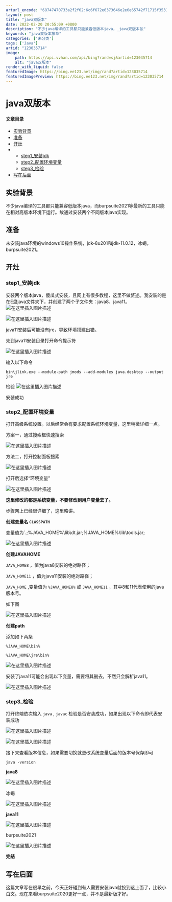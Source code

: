 ```yaml
---
arturl_encode: "68747470733a2f2f62:6c6f672e6373646e2e6e65742f71715f35313635323430302f:61727469636c652f64657461696c732f313233303335373134"
layout: post
title: "java双版本"
date: 2022-02-20 20:55:09 +0800
description: "不少java编译的工具都只能兼容低版本java，_java双版本按"
keywords: "java双版本按章"
categories: ['未分类']
tags: ['Java']
artid: "123035714"
image:
    path: https://api.vvhan.com/api/bing?rand=sj&artid=123035714
    alt: "java双版本"
render_with_liquid: false
featuredImage: https://bing.ee123.net/img/rand?artid=123035714
featuredImagePreview: https://bing.ee123.net/img/rand?artid=123035714
---
```


# java双版本

#### 文章目录

* [实验背景](#_1)
* [准备](#_4)
* [开灶](#_7)
* + [step1\_安装jdk](#step1_jdk_8)
  + [step2\_配置环境变量](#step2__19)
  + [step3\_检验](#step3__50)
* [写在后面](#_70)

## 实验背景

不少java编译的工具都只能兼容低版本java，而burpsuite2021等最新的工具只能在相对高版本环境下运行。故通过安装两个不同版本java实现。

## 准备

未安装java环境的windows10操作系统，jdk-8u201和jdk-11.0.12，冰蝎，burpsuite2021。

## 开灶

### step1\_安装jdk

安装两个版本java，傻瓜式安装，且网上有很多教程，这里不做赘述。我安装的是在E盘java文件夹下，并创建了两个子文件夹：java8，java11。
![在这里插入图片描述](https://i-blog.csdnimg.cn/blog_migrate/f4bb9dadf74468cbd20148ee8e9734a3.png#pic_center)
  
![在这里插入图片描述](https://i-blog.csdnimg.cn/blog_migrate/74224460f1244fc31cb59c2b34fa12bc.png#pic_center)
  
java11安装后可能没有jre，导致环境搭建出错。
  
先到java11安装目录打开命令提示符
  
![在这里插入图片描述](https://i-blog.csdnimg.cn/blog_migrate/c69a27fe1785755f95d8f00aa48aa697.png#pic_center)
  
输入以下命令
  
`bin\jlink.exe --module-path jmods --add-modules java.desktop --output jre`
  
检验
![在这里插入图片描述](https://i-blog.csdnimg.cn/blog_migrate/f803b8b0ac84fea21e8960c351510410.png#pic_center)
  
安装成功

### step2\_配置环境变量

打开高级系统设置。以后经常会有要求配置系统环境变量，这里稍微详细一点。
  
方案一，通过搜索框快速搜索
  
![在这里插入图片描述](https://i-blog.csdnimg.cn/blog_migrate/a562379474972622edd1e99d28b31cd2.png#pic_center)
  
方法二，打开控制面板搜索
  
![在这里插入图片描述](https://i-blog.csdnimg.cn/blog_migrate/455b1e4686fc209d1978b20fb287cb5f.png#pic_center)

打开后选择“环境变量”
  
![在这里插入图片描述](https://i-blog.csdnimg.cn/blog_migrate/d6bf4e74fcf4a29cbe7847c8d27a30e7.png#pic_center)

**这里修改的都是系统变量，不要修改到用户变量去了。**
  
步骤网上已经很详细了，这里略讲。

**创建变量名
`CLASSPATH`**
  
变量值为`.;%JAVA\_HOME%\lib\dt.jar;%JAVA\_HOME%\lib\tools.jar;
  
![在这里插入图片描述](https://i-blog.csdnimg.cn/blog_migrate/c1bd16c3158358b3850e393fed2a3c02.png#pic_center)

**创建JAVAHOME**
  
`JAVA_HOME8`
，值为java8安装的绝对路径；
  
`JAVA_HOME11`
，值为java11安装的绝对路径；
  
`JAVA_HOME`
,变量值为
`%JAVA_HOME8%`
或
`JAVA_HOME11`
，其中8和11代表使用的java版本号。
  
如下图
  
![在这里插入图片描述](https://i-blog.csdnimg.cn/blog_migrate/1f58236a39fa3d27afcc343d14413e67.png#pic_center)

**创建path**
  
添加如下两条
  
`%JAVA_HOME\bin%`
  
`%JAVA_HOME\jre\bin%`
  
![在这里插入图片描述](https://i-blog.csdnimg.cn/blog_migrate/7e6541abee1b8edffacd70772226ce8b.png#pic_center)
  
安装了java11可能会出现以下变量，需要将其删去，不然只会解析java11。
  
![在这里插入图片描述](https://i-blog.csdnimg.cn/blog_migrate/7916d3fb51e02048ea154e84a1e47974.png#pic_center)

### step3\_检验

打开终端依次输入
`java`
,
`javac`
检验是否安装成功，如果出现以下命令即代表安装成功
  
![在这里插入图片描述](https://i-blog.csdnimg.cn/blog_migrate/1e63984fc72e9150171220c232dcdb4d.png#pic_center)
  
![在这里插入图片描述](https://i-blog.csdnimg.cn/blog_migrate/e88033c4667ddb5d78963b012ce51836.png#pic_center)

接下来查看版本信息，如果需要切换就更改系统变量后面的版本号保存即可
  
`java -version`
  
**java8**
  
![在这里插入图片描述](https://i-blog.csdnimg.cn/blog_migrate/0e98770c11f49dc80f6d47365e0dd39f.png#pic_center)
  
冰蝎
  
![在这里插入图片描述](https://i-blog.csdnimg.cn/blog_migrate/fd22165de32e2eabdb557ff9d26bd562.png#pic_center)
  
**java11**
  
![在这里插入图片描述](https://i-blog.csdnimg.cn/blog_migrate/a072b15b1e829a512845240dc94bbad0.png#pic_center)
  
burpsuite2021
  
![在这里插入图片描述](https://i-blog.csdnimg.cn/blog_migrate/338b71b13af12aeb81f91af0f3474b98.png#pic_center)
  
**完结**

## 写在后面

这篇文章写在很早之前，今天正好碰到有人需要安装java就投到这上面了，比较小白文。现在来看burpsuite2020更好一点，并不是最新版才好。